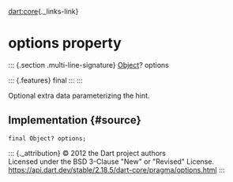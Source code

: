 [dart:core](../../dart-core/dart-core-library){._links-link}

options property
================

::: {.section .multi-line-signature}
[Object](../object-class)? options

::: {.features}
final
:::
:::

Optional extra data parameterizing the hint.

Implementation {#source}
--------------

``` {.language-dart data-language="dart"}
final Object? options;
```

::: {._attribution}
© 2012 the Dart project authors\
Licensed under the BSD 3-Clause \"New\" or \"Revised\" License.\
<https://api.dart.dev/stable/2.18.5/dart-core/pragma/options.html>
:::
